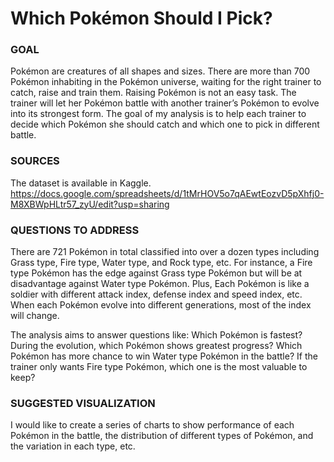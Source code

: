 # Which Pokémon Should I Pick?

### GOAL
Pokémon are creatures of all shapes and sizes. There are more than 700 Pokémon inhabiting in the Pokémon universe, waiting for the right trainer to catch, raise and train them. Raising Pokémon is not an easy task. The trainer will let her Pokémon battle with another trainer’s Pokémon to evolve into its strongest form. The goal of my analysis is to help each trainer to decide which Pokémon she should catch and which one to pick in different battle.

### SOURCES
The dataset is available in Kaggle.
https://docs.google.com/spreadsheets/d/1tMrHOV5o7qAEwtEozvD5pXhfj0-M8XBWpHLtr57_zyU/edit?usp=sharing

### QUESTIONS TO ADDRESS
There are 721 Pokémon in total classified into over a dozen types including Grass type, Fire type, Water type, and Rock type, etc. For instance, a Fire type Pokémon has the edge against Grass type Pokémon but will be at disadvantage against Water type Pokémon. Plus, Each Pokémon is like a soldier with different attack index, defense index and speed index, etc. When each Pokémon evolve into different generations, most of the index will change. 

The analysis aims to answer questions like: Which Pokémon is fastest? During the evolution, which Pokémon shows greatest progress? Which Pokémon has more chance to win Water type Pokémon in the battle? If the trainer only wants Fire type Pokémon, which one is the most valuable to keep?

### SUGGESTED VISUALIZATION
I would like to create a series of charts to show performance of each Pokémon in the battle, the distribution of different types of Pokémon, and the variation in each type, etc.

